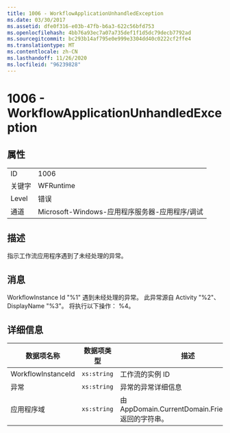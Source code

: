 ```yaml
---
title: 1006 - WorkflowApplicationUnhandledException
ms.date: 03/30/2017
ms.assetid: dfe0f316-e03b-47fb-b6a3-622c56bfd753
ms.openlocfilehash: 4bb76a93ec7a07a735def1f1d5dc79decb7792ad
ms.sourcegitcommit: bc293b14af795e0e999e3304dd40c0222cf2ffe4
ms.translationtype: MT
ms.contentlocale: zh-CN
ms.lasthandoff: 11/26/2020
ms.locfileid: "96239828"
---
```

# <a name="1006---workflowapplicationunhandledexception"></a>1006 - WorkflowApplicationUnhandledException

## <a name="properties"></a>属性  
  
|||  
|-|-|  
|ID|1006|  
|关键字|WFRuntime|  
|Level|错误|  
|通道|Microsoft-Windows-应用程序服务器-应用程序/调试|  
  
## <a name="description"></a>描述  

 指示工作流应用程序遇到了未经处理的异常。  
  
## <a name="message"></a>消息  

 WorkflowInstance Id "%1" 遇到未经处理的异常。  此异常源自 Activity "%2"、DisplayName "%3"。  将执行以下操作： %4。  
  
## <a name="details"></a>详细信息  
  
|数据项名称|数据项类型|描述|  
|--------------------|--------------------|-----------------|  
|WorkflowInstanceId|`xs:string`|工作流的实例 ID|  
|异常|`xs:string`|异常的异常详细信息|  
|应用程序域|`xs:string`|由 AppDomain.CurrentDomain.FriendlyName 返回的字符串。|

